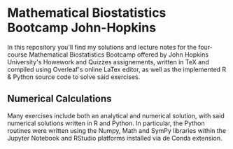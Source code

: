 # Mathematical Biostatistics Bootcamp John-Hopkins

In this repository you'll find my solutions and lecture notes for the four-course Mathematical Biostatistics Bootcamp offered by John Hopkins University's 
Howework and Quizzes assignements, written in TeX and compiled using Overleaf's online LaTex editor, as well as the implemented R & Python source code to solve said exercises. 

## Numerical Calculations

Many exercises include both an analytical and numerical solution, with said numerical solutions written in R and Python. In particular, the Python routines were written using the Numpy, Math and SymPy libraries within the Jupyter Notebook and RStudio platforms installed via de Conda extension. 
